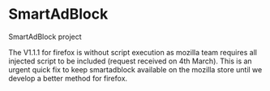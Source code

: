 # SmartAdBlock
SmartAdBlock project

The V1.1.1 for firefox is without script execution as mozilla team requires all injected script to be included (request received on 4th March). This is an urgent quick fix to keep smartadblock available on the mozilla store until we develop a better method for firefox.
